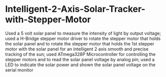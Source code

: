 # Intelligent-2-Axis-Solar-Tracker-with-Stepper-Motor
Used a 5 volt solar panel to measure the intensity of light by output voltage; used a H-Bridge stepper motor driver to rotate the stepper motor that holds the solar panel and to rotate the stepper motor that holds the 1st stepper motor with the solar panel for an intelligent 2 axis  smooth and precise tracking of the sun; used ATmega328P Microcontroller for controlling the stepper motors and to read the solar panel voltage by analog pin; used a LED to indicate the solar power and shown the solar panel voltage on the serial monitor
